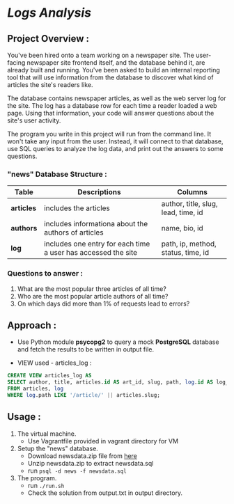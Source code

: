 _Logs Analysis_
============

## Project Overview :
You've been hired onto a team working on a newspaper site. The user-facing newspaper site frontend itself, and the database behind it, are already built and running. You've been asked to build an internal reporting tool that will use information from the database to discover what kind of articles the site's readers like.

The database contains newspaper articles, as well as the web server log for the site. The log has a database row for each time a reader loaded a web page. Using that information, your code will answer questions about the site's user activity.

The program you write in this project will run from the command line. It won't take any input from the user. Instead, it will connect to that database, use SQL queries to analyze the log data, and print out the answers to some questions.

### "news" Database Structure :

| Table | Descriptions | Columns |
|--------|-----------------|------------|
| **articles** | includes the articles | author, title, slug, lead, time, id |
| **authors** | includes informationa about the authors of articles | name, bio, id |
| **log** | includes one entry for each time a user has accessed the site | path, ip, method, status, time, id |

### Questions to answer :
1. What are the most popular three articles of all time?
2. Who are the most popular article authors of all time?
3. On which days did more than 1% of requests lead to errors?

## Approach :
- Use Python module **psycopg2** to query a mock **PostgreSQL** database and fetch the results to be written in output file.

- VIEW used - articles_log :
```sql
CREATE VIEW articles_log AS
SELECT author, title, articles.id AS art_id, slug, path, log.id AS log_id
FROM articles, log
WHERE log.path LIKE '/article/' || articles.slug;
```

## Usage :
1. The virtual machine.
    - Use Vagrantfile provided in vagrant directory for VM
2. Setup the "news" database.
    - Download newsdata.zip file from [here](https://d17h27t6h515a5.cloudfront.net/topher/2016/August/57b5f748_newsdata/newsdata.zip)
    - Unzip newsdata.zip to extract newsdata.sql
    - run `psql -d news -f newsdata.sql`
3.  The program.
    - run `./run.sh`
    - Check the solution from output.txt in output directory.
